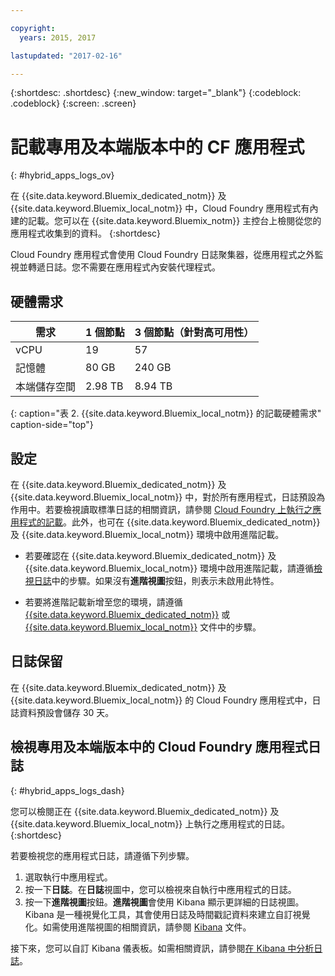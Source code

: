 ```yaml
---

copyright:
  years: 2015, 2017

lastupdated: "2017-02-16"

---
```



{:shortdesc: .shortdesc}
{:new_window: target="_blank"}
{:codeblock: .codeblock}
{:screen: .screen}

# 記載專用及本端版本中的 CF 應用程式
{: #hybrid_apps_logs_ov}

在 {{site.data.keyword.Bluemix_dedicated_notm}} 及 {{site.data.keyword.Bluemix_local_notm}} 中，Cloud Foundry 應用程式有內建的記載。您可以在 {{site.data.keyword.Bluemix_notm}} 主控台上檢閱從您的應用程式收集到的資料。
{:shortdesc}

Cloud Foundry 應用程式會使用 Cloud Foundry 日誌聚集器，從應用程式之外監視並轉遞日誌。您不需要在應用程式內安裝代理程式。

## 硬體需求


| **需求** |    **1 個節點**     | **3 個節點（針對高可用性）** |
|-----------------|-------------------|-------------------|
| vCPU | 19 | 57 |
| 記憶體 | 80 GB | 240 GB |
| 本端儲存空間 | 2.98 TB | 8.94 TB |
{: caption="表 2. {{site.data.keyword.Bluemix_local_notm}} 的記載硬體需求" caption-side="top"}

## 設定

在 {{site.data.keyword.Bluemix_dedicated_notm}} 及 {{site.data.keyword.Bluemix_local_notm}} 中，對於所有應用程式，日誌預設為作用中。若要檢視讀取標準日誌的相關資訊，請參閱 [Cloud Foundry 上執行之應用程式的記載](../logging_cf_apps.html#logging_bluemix_cf_apps)。此外，也可在 {{site.data.keyword.Bluemix_dedicated_notm}} 及 {{site.data.keyword.Bluemix_local_notm}} 環境中啟用進階記載。

* 若要確認在 {{site.data.keyword.Bluemix_dedicated_notm}} 及 {{site.data.keyword.Bluemix_local_notm}} 環境中啟用進階記載，請遵循[檢視日誌](#hybrid_apps_logs_dash)中的步驟。如果沒有**進階視圖**按鈕，則表示未啟用此特性。

* 若要將進階記載新增至您的環境，請遵循 [{{site.data.keyword.Bluemix_dedicated_notm}}](/docs/dedicated/index.html#dedicated) 或 [{{site.data.keyword.Bluemix_local_notm}}](/docs/local/index.html#local) 文件中的步驟。

## 日誌保留

在 {{site.data.keyword.Bluemix_dedicated_notm}} 及 {{site.data.keyword.Bluemix_local_notm}} 的 Cloud Foundry 應用程式中，日誌資料預設會儲存 30 天。

## 檢視專用及本端版本中的 Cloud Foundry 應用程式日誌
{: #hybrid_apps_logs_dash}

您可以檢閱正在 {{site.data.keyword.Bluemix_dedicated_notm}} 及 {{site.data.keyword.Bluemix_local_notm}} 上執行之應用程式的日誌。
{:shortdesc}

若要檢視您的應用程式日誌，請遵循下列步驟。
1. 選取執行中應用程式。
2. 按一下**日誌**。在**日誌**視圖中，您可以檢視來自執行中應用程式的日誌。
4. 按一下**進階視圖**按鈕。**進階視圖**會使用 Kibana 顯示更詳細的日誌視圖。Kibana 是一種視覺化工具，其會使用日誌及時間戳記資料來建立自訂視覺化。如需使用進階視圖的相關資訊，請參閱 [Kibana](https://www.elastic.co/guide/en/kibana/current/index.html) 文件。

接下來，您可以自訂 Kibana 儀表板。如需相關資訊，請參閱[在 Kibana 中分析日誌](../logging_view_kibana3.html#analyzing_logs_Kibana3)。
